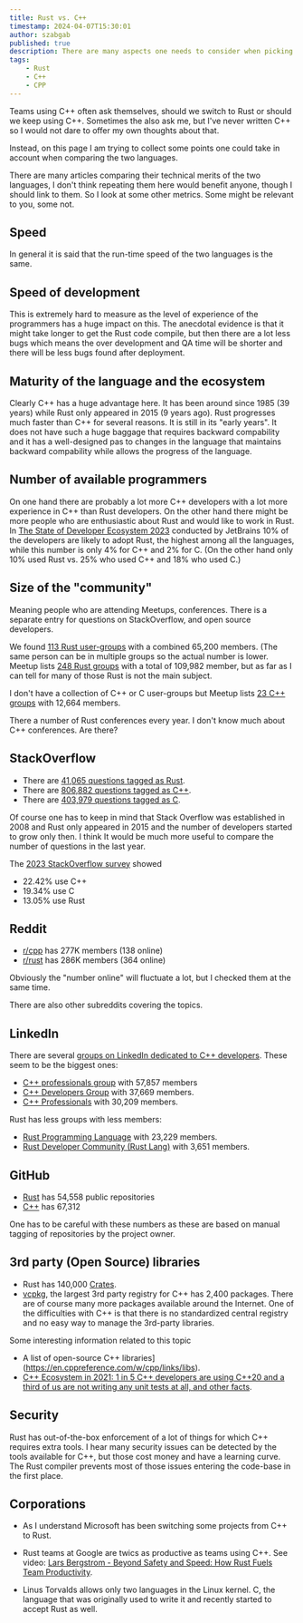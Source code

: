 ```yaml
---
title: Rust vs. C++
timestamp: 2024-04-07T15:30:01
author: szabgab
published: true
description: There are many aspects one needs to consider when picking a programming language. Let me try to compare C++ and Rust.
tags:
    - Rust
    - C++
    - CPP
---
```


Teams using C++ often ask themselves, should we switch to Rust or should we keep using C++.
Sometimes the also ask me, but I've never written C++ so I would not dare to offer my own thoughts about that.

Instead, on this page I am trying to collect some points one could take in account when comparing the two languages.

There are many articles comparing their technical merits of the two languages,
I don't think repeating them here would benefit anyone, though I should link to them. So I look at some other metrics. Some might be relevant to you, some not.


## Speed

In general it is said that the run-time speed of the two languages is the same.

## Speed of development

This is extremely hard to measure as the level of experience of the programmers has a huge impact on this.
The anecdotal evidence is that it might take longer to get the Rust code compile, but then there are a lot less bugs which means the over development and QA time
will be shorter and there will be less bugs found after deployment.

## Maturity of the language and the ecosystem

Clearly C++ has a huge advantage here. It has been around since 1985 (39 years) while Rust only appeared in 2015 (9 years ago).
Rust progresses much faster than C++ for several reasons. It is still in its "early years". It does not have such a huge baggage that
requires backward compability and it has a well-designed pas to changes in the language that maintains backward compability while allows the
progress of the language.


## Number of available programmers

On one hand there are probably a lot more C++ developers with a lot more experience in C++ than Rust developers.
On the other hand there might be more people who are enthusiastic about Rust and would like to work in Rust. In [The State of Developer Ecosystem 2023](https://www.jetbrains.com/lp/devecosystem-2023/)
conducted by JetBrains 10% of the developers are likely to adopt Rust, the highest among all the languages, while this number is only 4% for C++ and 2% for C.
(On the other hand only 10% used Rust vs. 25% who used C++ and 18% who used C.)

## Size of the "community"

Meaning people who are attending Meetups, conferences. There is a separate entry for questions on StackOverflow, and open source developers.

We found [113 Rust user-groups](/user-groups) with a combined 65,200 members. (The same person can be in multiple groups so the actual number is lower. Meetup lists [248 Rust groups](https://www.meetup.com/topics/rust/)
with a total of 109,982 member, but as far as I can tell for many of those Rust is not the main subject.

I don't have a collection of C++ or C user-groups but Meetup lists [23 C++ groups](https://www.meetup.com/topics/cpp/) with 12,664 members.

There a number of Rust conferences every year. I don't know much about C++ conferences. Are there?

## StackOverflow

* There are [41,065 questions tagged as Rust](https://stackoverflow.com/questions/tagged/rust).
* There are [806,882 questions tagged as C++](https://stackoverflow.com/questions/tagged/c%2b%2b).
* There are [403,979 questions tagged as C](https://stackoverflow.com/questions/tagged/c).

Of course one has to keep in mind that Stack Overflow was established in 2008 and Rust only appeared in 2015 and the number of developers started to grow only then. I think
It would be much more useful to compare the number of questions in the last year.

The [2023 StackOverflow survey](https://survey.stackoverflow.co/2023/) showed

* 22.42% use C++
* 19.34% use C
* 13.05% use Rust

## Reddit

* [r/cpp](https://www.reddit.com/r/cpp/) has 277K  members (138 online)
* [r/rust](https://www.reddit.com/r/rust/) has 286K  members (364 online)

Obviously the "number online" will fluctuate a lot, but I checked them at the same time.

There are also other subreddits covering the topics.


## LinkedIn

There are several [groups on LinkedIn dedicated to C++ developers](https://www.linkedin.com/search/results/groups/?keywords=c%2B%2B&origin=SWITCH_SEARCH_VERTICAL&sid=%3A%40*). These seem to be the biggest ones:

* [C++ professionals group](https://www.linkedin.com/groups/86782/) with 57,857 members
* [C++ Developers Group](https://www.linkedin.com/groups/86998/) with 37,669 members.
* [C++ Professionals](https://www.linkedin.com/groups/100895/) with 30,209 members.

Rust has less groups with less members:

* [Rust Programming Language](https://www.linkedin.com/groups/4973032/) with 23,229 members.
* [Rust Developer Community (Rust Lang)](https://www.linkedin.com/groups/12537155/) with 3,651 members.

## GitHub

* [Rust](https://github.com/topics/rust) has 54,558 public repositories
* [C++](https://github.com/topics/cpp) has 67,312

One has to be careful with these numbers as these are based on manual tagging of repositories by the project owner.

## 3rd party (Open Source) libraries

* Rust has 140,000 [Crates](https://crates.io/).
* [vcpkg](https://vcpkg.io/en/packages.html), the largest 3rd party registry for C++ has 2,400 packages. There are of course many more packages available around the Internet. One of the difficulties with C++ is that there is no standardized central registry and no easy way to manage the 3rd-party libraries.

Some interesting information related to this topic

* A list of open-source C++ libraries](https://en.cppreference.com/w/cpp/links/libs).
* [C++ Ecosystem in 2021: 1 in 5 C++ developers are using C++20 and a third of us are not writing any unit tests at all, and other facts](https://blog.jetbrains.com/clion/2021/07/cpp-ecosystem-in-2021/).

## Security

Rust has out-of-the-box enforcement of a lot of things for which C++ requires extra tools. I hear many security issues can be detected by the tools available for C++,
but those cost money and have a learning curve. The Rust compiler prevents most of those issues entering the code-base in the first place.

## Corporations

* As I understand Microsoft has been switching some projects from C++ to Rust.
* Rust teams at Google are twics as productive as teams using C++. See video: [Lars Bergstrom - Beyond Safety and Speed: How Rust Fuels Team Productivity](https://www.youtube.com/watch?v=QrrH2lcl9ew).


* Linus Torvalds allows only two languages in the Linux kernel. C, the language that was originally used to write it and recently started to accept Rust as well.

